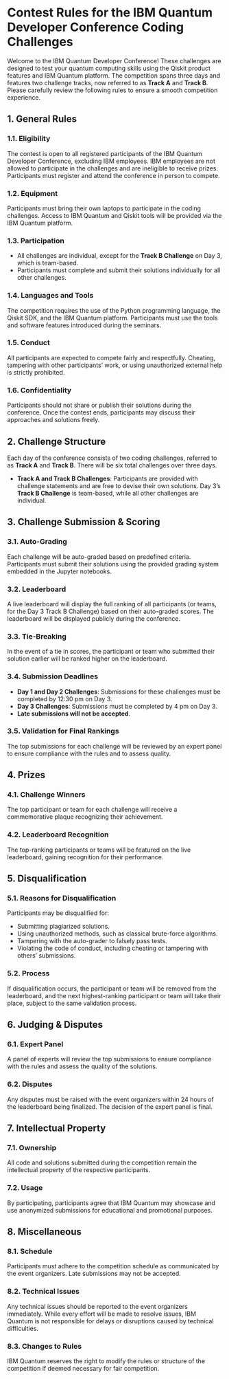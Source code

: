 # Contest Rules for the IBM Quantum Developer Conference Coding Challenges

Welcome to the IBM Quantum Developer Conference! These challenges are designed to test your quantum computing skills using the Qiskit product features and IBM Quantum platform. The competition spans three days and features two challenge tracks, now referred to as **Track A** and **Track B**. Please carefully review the following rules to ensure a smooth competition experience.

## 1. General Rules

### 1.1. Eligibility
The contest is open to all registered participants of the IBM Quantum Developer Conference, excluding IBM employees. IBM employees are not allowed to participate in the challenges and are ineligible to receive prizes. Participants must register and attend the conference in person to compete.

### 1.2. Equipment
Participants must bring their own laptops to participate in the coding challenges. Access to IBM Quantum and Qiskit tools will be provided via the IBM Quantum platform.

### 1.3. Participation
- All challenges are individual, except for the **Track B Challenge** on Day 3, which is team-based.
- Participants must complete and submit their solutions individually for all other challenges.

### 1.4. Languages and Tools
The competition requires the use of the Python programming language, the Qiskit SDK, and the IBM Quantum platform. Participants must use the tools and software features introduced during the seminars.

### 1.5. Conduct
All participants are expected to compete fairly and respectfully. Cheating, tampering with other participants’ work, or using unauthorized external help is strictly prohibited.

### 1.6. Confidentiality
Participants should not share or publish their solutions during the conference. Once the contest ends, participants may discuss their approaches and solutions freely.

## 2. Challenge Structure

Each day of the conference consists of two coding challenges, referred to as **Track A** and **Track B**. There will be six total challenges over three days.

- **Track A and Track B Challenges**: Participants are provided with challenge statements and are free to devise their own solutions. Day 3’s **Track B Challenge** is team-based, while all other challenges are individual.

## 3. Challenge Submission & Scoring

### 3.1. Auto-Grading
Each challenge will be auto-graded based on predefined criteria. Participants must submit their solutions using the provided grading system embedded in the Jupyter notebooks.

### 3.2. Leaderboard
A live leaderboard will display the full ranking of all participants (or teams, for the Day 3 Track B Challenge) based on their auto-graded scores. The leaderboard will be displayed publicly during the conference.

### 3.3. Tie-Breaking
In the event of a tie in scores, the participant or team who submitted their solution earlier will be ranked higher on the leaderboard.

### 3.4. Submission Deadlines
- **Day 1 and Day 2 Challenges**: Submissions for these challenges must be completed by 12:30 pm on Day 3.
- **Day 3 Challenges**: Submissions must be completed by 4 pm on Day 3.
- **Late submissions will not be accepted**.

### 3.5. Validation for Final Rankings
The top submissions for each challenge will be reviewed by an expert panel to ensure compliance with the rules and to assess quality.

## 4. Prizes

### 4.1. Challenge Winners
The top participant or team for each challenge will receive a commemorative plaque recognizing their achievement.

### 4.2. Leaderboard Recognition
The top-ranking participants or teams will be featured on the live leaderboard, gaining recognition for their performance.

## 5. Disqualification

### 5.1. Reasons for Disqualification
Participants may be disqualified for:
- Submitting plagiarized solutions.
- Using unauthorized methods, such as classical brute-force algorithms.
- Tampering with the auto-grader to falsely pass tests.
- Violating the code of conduct, including cheating or tampering with others’ submissions.

### 5.2. Process
If disqualification occurs, the participant or team will be removed from the leaderboard, and the next highest-ranking participant or team will take their place, subject to the same validation process.

## 6. Judging & Disputes

### 6.1. Expert Panel
A panel of experts will review the top submissions to ensure compliance with the rules and assess the quality of the solutions.

### 6.2. Disputes
Any disputes must be raised with the event organizers within 24 hours of the leaderboard being finalized. The decision of the expert panel is final.

## 7. Intellectual Property

### 7.1. Ownership
All code and solutions submitted during the competition remain the intellectual property of the respective participants.

### 7.2. Usage
By participating, participants agree that IBM Quantum may showcase and use anonymized submissions for educational and promotional purposes.

## 8. Miscellaneous

### 8.1. Schedule
Participants must adhere to the competition schedule as communicated by the event organizers. Late submissions may not be accepted.

### 8.2. Technical Issues
Any technical issues should be reported to the event organizers immediately. While every effort will be made to resolve issues, IBM Quantum is not responsible for delays or disruptions caused by technical difficulties.

### 8.3. Changes to Rules
IBM Quantum reserves the right to modify the rules or structure of the competition if deemed necessary for fair competition.